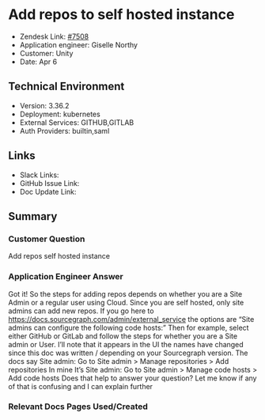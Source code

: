 


# Add repos to self hosted instance <!-- Ticket Title  Hint: include keywords to make it searchable -->

- Zendesk Link: [#7508](https://sourcegraph.zendesk.com/agent/tickets/7508)
- Application engineer: Giselle Northy
- Customer: Unity <!-- Redact if this contains personally identifying information -->
- Date: Apr 6

<!-- Data populated from integration, speak to Ben Gordon or Michael Bali if not working -->
<!-- During Internal team trial, fill missing data manually (we are waiting for all data to sync) -->

## Technical Environment
- Version: 3.36.2​
- Deployment: kubernetes
- External Services: GITHUB,GITLAB
- Auth Providers: builtin,saml


## Links
<!-- Data for application engineer manual entry -->
- Slack Links:
- GitHub Issue Link:
- Doc Update Link:

## Summary
### Customer Question

Add repos self hosted instance

### Application Engineer Answer

Got it! So the steps for adding repos depends on whether you are a Site Admin or a regular user using Cloud. Since you are self hosted, only site admins can add new repos.
If you go here to https://docs.sourcegraph.com/admin/external_service the options are “Site admins can configure the following code hosts:” Then for example, select either GitHub or GitLab and follow the steps for whether you are a Site admin or User.
I’ll note that it appears in the UI the names have changed since this doc was written / depending on your Sourcegraph version.
The docs say Site admin: Go to Site admin > Manage repositories > Add repositories
In mine It’s Site admin: Go to Site admin > Manage code hosts > Add code hosts
Does that help to answer your question? Let me know if any of that is confusing and I can explain further

### Relevant Docs Pages Used/Created

<!-- Once complete, upload a copy to https://github.com/sourcegraph/support-tools-internal/tree/main/resolved-tickets as a .md file -->
<!-- Name the file 7508.md -->
